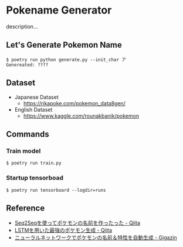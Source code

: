 # Pokename Generator

description...

## Let's Generate Pokemon Name

```
$ poetry run python generate.py --init_char ア
Genereated: ????
```

## Dataset
- Japanese Dataset
  - https://rikapoke.com/pokemon_data8gen/
- English Dataset
  - https://www.kaggle.com/rounakbanik/pokemon


## Commands
### Train model
```
$ poetry run train.py
```

### Startup tensorboad
```
$ poetry run tensorboard --logdir=runs
```

## Reference
- [Seq2Seqを使ってポケモンの名前を作ったった - Qiita](https://qiita.com/yoyoyoyoyo/items/cfbbe8c65f9634763dec)
- [LSTMを用いた最強のポケモン生成 - Qiita](https://qiita.com/kntaaa000/items/93b9fe533857ff976037)
- [ニューラルネットワークでポケモンの名前＆特性を自動生成 - Gigazin](https://gigazine.net/news/20170404-pokemon-generated-neural-network/)
